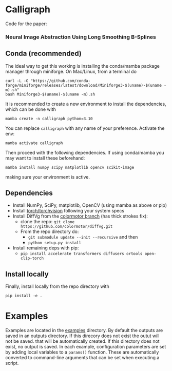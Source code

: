 # Calligraph
Code for the paper:
### Neural Image Abstraction Using Long Smoothing B-Splines

## Conda (recommended)

The ideal way to get this working is installing the conda/mamba package manager through miniforge. On Mac/Linux, from a terminal do

    curl -L -O "https://github.com/conda-forge/miniforge/releases/latest/download/Miniforge3-$(uname)-$(uname -m).sh"
    bash Miniforge3-$(uname)-$(uname -m).sh

It is recommended to create a new environment to install the dependencies, which can be done with
 
    mamba create -n calligraph python=3.10
    
You can replace `calligraph` with any name of your preference. Activate the env:

    mamba activate calligraph

Then proceed with the following dependencies. If using conda/mamba you may want to install these beforehand:

    mamba install numpy scipy matplotlib opencv scikit-image

making sure your environment is active.

## Dependencies
-   Install NumPy, SciPy, matplotlib, OpenCV (using mamba as above or pip)
-   Install [torch/torchvision](https://pytorch.org/get-started/locally/)
    following your system specs
-   Install DiffVg from the [colormotor branch](https://github.com/colormotor/diffvg) (has thick strokes fix):
    -   clone the repo: `git clone https://github.com/colormotor/diffvg.git`
    -   From the repo directory do:
        -   `git submodule update --init --recursive` and then
        -   `python setup.py install`
-   Install remaining deps with pip:
    - `pip install accelerate transformers diffusers ortools open-clip-torch`


## Install locally

Finally, install locally from the repo directory with

    pip install -e .


# Examples

Examples are located in the [examples](./examples) directory. By default the outputs are saved in an outputs directory. If this direcory does not exist the outut will not be saved. that will be automatically created. If this directory does not exist, no output is saved. In each example, configuration parameters are set by adding local variables to a `params()` function. These are automatically converted to command-line arguments that can be set when executing a script. 


